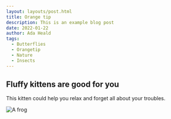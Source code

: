 ```yaml
---
layout: layouts/post.html
title: Orange tip
description: This is an example blog post
date: 2022-01-22
author: Ada Heald
tags:
  - Butterflies
  - Orangetip
  - Nature
  - Insects
---
```


## Fluffy kittens are good for you

This kitten could help you relax and forget all about your troubles.

<img title="a title" alt="A frog" src="/assets/images/kitty.jpg">
